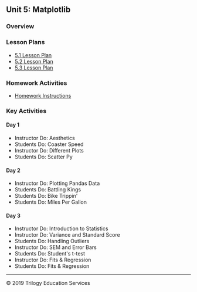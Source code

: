 ## Unit 5: Matplotlib

### Overview

### Lesson Plans

* [5.1 Lesson Plan](1/LessonPlan.md)
* [5.2 Lesson Plan](2/LessonPlan.md)
* [5.3 Lesson Plan](3/LessonPlan.md)

### Homework Activities

* [Homework Instructions](../../02-Homework/05-Matplotlib/Instructions/README.md)

### Key Activities

#### Day 1

* Instructor Do: Aesthetics
* Students Do: Coaster Speed
* Instructor Do: Different Plots
* Students Do: Scatter Py

#### Day 2

* Instructor Do: Plotting Pandas Data
* Students Do: Battling Kings
* Students Do: Bike Trippin'
* Students Do: Miles Per Gallon

#### Day 3

* Instructor Do: Introduction to Statistics
* Instructor Do: Variance and Standard Score
* Students Do: Handling Outliers
* Instructor Do: SEM and Error Bars
* Students Do: Student's t-test
* Instructor Do: Fits & Regression
* Students Do: Fits & Regression

- - -

© 2019 Trilogy Education Services
